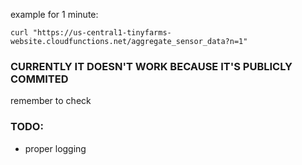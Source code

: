 example for 1 minute:
```
curl "https://us-central1-tinyfarms-website.cloudfunctions.net/aggregate_sensor_data?n=1"
```
### CURRENTLY IT DOESN'T WORK BECAUSE IT'S PUBLICLY COMMITED
remember to check

### TODO:
- proper logging